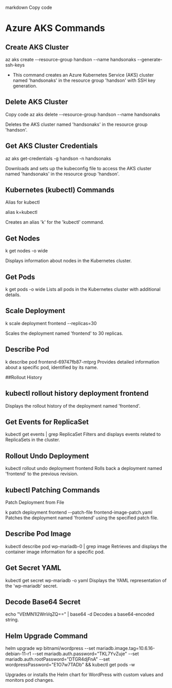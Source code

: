 markdown
Copy code
# Azure AKS Commands

## Create AKS Cluster

az aks create --resource-group handson --name handsonaks --generate-ssh-keys

- This command creates an Azure Kubernetes Service (AKS) cluster named 'handsonaks' in the resource group 'handson' with SSH key generation.

## Delete AKS Cluster

Copy code
az aks delete --resource-group handson --name handsonaks

Deletes the AKS cluster named 'handsonaks' in the resource group 'handson'.

## Get AKS Cluster Credentials

az aks get-credentials -g handson -n handsonaks

Downloads and sets up the kubeconfig file to access the AKS cluster named 'handsonaks' in the resource group 'handson'.

## Kubernetes (kubectl) Commands

Alias for kubectl

alias k=kubectl

Creates an alias 'k' for the 'kubectl' command.

## Get Nodes

k get nodes -o wide

Displays information about nodes in the Kubernetes cluster.

## Get Pods


k get pods -o wide
Lists all pods in the Kubernetes cluster with additional details.

## Scale Deployment

k scale deployment frontend --replicas=30 

Scales the deployment named 'frontend' to 30 replicas.

## Describe Pod

k describe pod frontend-69747fb87-mtprg
Provides detailed information about a specific pod, identified by its name.

##Rollout History

## kubectl rollout history deployment frontend

Displays the rollout history of the deployment named 'frontend'.

## Get Events for ReplicaSet

kubectl get events | grep ReplicaSet
Filters and displays events related to ReplicaSets in the cluster.

## Rollout Undo Deployment

kubectl rollout undo deployment frontend
Rolls back a deployment named 'frontend' to the previous revision.

## kubectl Patching Commands
Patch Deployment from File

k patch deployment frontend --patch-file frontend-image-patch.yaml
Patches the deployment named 'frontend' using the specified patch file.

## Describe Pod Image

kubectl describe pod wp-mariadb-0 | grep image
Retrieves and displays the container image information for a specific pod.

## Get Secret YAML

kubectl get secret wp-mariadb -o yaml
Displays the YAML representation of the 'wp-mariadb' secret.

## Decode Base64 Secret

echo "VEtMN1l2WnVqZQ==" | base64 -d
Decodes a base64-encoded string.

## Helm Upgrade Command


helm upgrade wp bitnami/wordpress --set mariadb.image.tag=10.6.16-debian-11-r1 --set mariadb.auth.password="TKL7YvZuje" --set mariadb.auth.rootPassword="DTGR4djFnA" --set wordpressPassword="E1O7w7TADb" && kubectl get pods -w

Upgrades or installs the Helm chart for WordPress with custom values and monitors pod changes.

